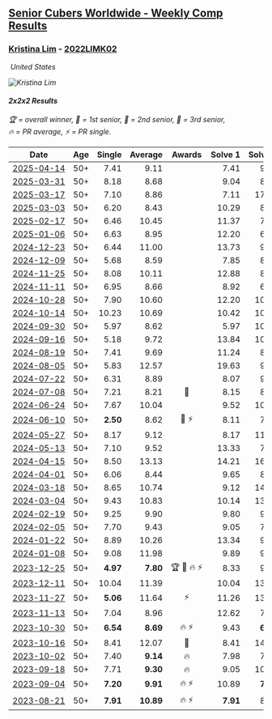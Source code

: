 <style>table {white-space: nowrap;}</style>
<link rel="stylesheet" type="text/css" href="/scw-comp/css/flags.css" />

## [Senior Cubers Worldwide - Weekly Comp Results](/scw-comp/results/)
### [Kristina Lim](README.md) - [2022LIMK02](https://www.worldcubeassociation.org/persons/2022LIMK02?event=222)

<i class="flag flag-US" />&nbsp;United States

![Kristina Lim](1670987100.jpg)

#### 2x2x2 Results

<span style="white-space: nowrap;">🏆 = overall winner</span>, <span style="white-space: nowrap;">🥇 = 1st senior</span>, <span style="white-space: nowrap;">🥈 = 2nd senior</span>, <span style="white-space: nowrap;">🥉 = 3rd senior</span>, <span style="white-space: nowrap;">🔥 = PR average</span>, <span style="white-space: nowrap;">⚡ = PR single</span>.

| Date | Age | Single | Average | Awards | Solve 1 | Solve 2 | Solve 3 | Solve 4 | Solve 5 | Video |
| :--: | :--: | --: | --: | :--: | --: | --: | --: | --: | --: | :-- |
| [2025-04-14](../../results/2025-04-14/222.md) | 50+ | 7.41 | 9.11 |  | 7.41 | 9.24 | 7.85 | 11.51 | 10.25 | [Desktop](https://www.facebook.com/events/686757560572325/permalink/696981959549885) / [Mobile](https://m.facebook.com/events/686757560572325?view=permalink&id=696981959549885) |
| [2025-03-31](../../results/2025-03-31/222.md) | 50+ | 8.18 | 8.68 |  | 9.04 | 8.18 | 9.12 | 8.76 | 8.25 | [Desktop](https://www.facebook.com/events/952001183807395/permalink/963049849369195) / [Mobile](https://m.facebook.com/events/952001183807395?view=permalink&id=963049849369195) |
| [2025-03-17](../../results/2025-03-17/222.md) | 50+ | 7.10 | 8.86 |  | 7.11 | 17.71 | 8.73 | 7.10 | 10.73 | [Desktop](https://www.facebook.com/events/4062322140668303/permalink/4072216976345486) / [Mobile](https://m.facebook.com/events/4062322140668303?view=permalink&id=4072216976345486) |
| [2025-03-03](../../results/2025-03-03/222.md) | 50+ | 6.20 | 8.43 |  | 10.29 | 8.43 | 6.20 | 8.80 | 8.07 | [Desktop](https://www.facebook.com/events/1685594042052171/permalink/1695963954348513) / [Mobile](https://m.facebook.com/events/1685594042052171?view=permalink&id=1695963954348513) |
| [2025-02-17](../../results/2025-02-17/222.md) | 50+ | 6.46 | 10.45 |  | 11.37 | 7.76 | 12.57 | 12.23 | 6.46 | [Desktop](https://www.facebook.com/1045330593/videos/656206423614590) / [Mobile](https://m.facebook.com/1045330593/videos/656206423614590) |
| [2025-01-06](../../results/2025-01-06/222.md) | 50+ | 6.63 | 8.95 |  | 12.20 | 6.63 | 11.43 | 8.25 | 7.17 | [Desktop](https://www.facebook.com/1045330593/videos/1141379717561509) / [Mobile](https://m.facebook.com/1045330593/videos/1141379717561509) |
| [2024-12-23](../../results/2024-12-23/222.md) | 50+ | 6.44 | 11.00 |  | 13.73 | 9.08 | 6.44 | 23.18 | 10.20 | [Desktop](https://www.facebook.com/1045330593/videos/1107607803971730) / [Mobile](https://m.facebook.com/1045330593/videos/1107607803971730) |
| [2024-12-09](../../results/2024-12-09/222.md) | 50+ | 5.68 | 8.59 |  | 7.85 | 8.46 | 5.68 | 14.65 | 9.45 | [Desktop](https://www.facebook.com/1045330593/videos/604154435308919) / [Mobile](https://m.facebook.com/1045330593/videos/604154435308919) |
| [2024-11-25](../../results/2024-11-25/222.md) | 50+ | 8.08 | 10.11 |  | 12.88 | 8.08 | 11.34 | 10.67 | 8.31 | [Desktop](https://www.facebook.com/1045330593/videos/604245062055992) / [Mobile](https://m.facebook.com/1045330593/videos/604245062055992) |
| [2024-11-11](../../results/2024-11-11/222.md) | 50+ | 6.95 | 8.66 |  | 8.92 | 6.95 | 9.93 | 9.36 | 7.70 | [Desktop](https://www.facebook.com/1045330593/videos/546494964768156) / [Mobile](https://m.facebook.com/1045330593/videos/546494964768156) |
| [2024-10-28](../../results/2024-10-28/222.md) | 50+ | 7.90 | 10.60 |  | 12.20 | 10.56 | 7.90 | 14.96 | 9.04 | [Desktop](https://www.facebook.com/1045330593/videos/1883423878811366) / [Mobile](https://m.facebook.com/1045330593/videos/1883423878811366) |
| [2024-10-14](../../results/2024-10-14/222.md) | 50+ | 10.23 | 10.69 |  | 10.42 | 10.23 | 10.83 | 28.88 | 10.81 | [Desktop](https://www.facebook.com/1045330593/videos/3020897858062611) / [Mobile](https://m.facebook.com/1045330593/videos/3020897858062611) |
| [2024-09-30](../../results/2024-09-30/222.md) | 50+ | 5.97 | 8.62 |  | 5.97 | 10.43 | 7.52 | 11.82 | 7.92 | [Desktop](https://www.facebook.com/1045330593/videos/1592811408258007) / [Mobile](https://m.facebook.com/1045330593/videos/1592811408258007) |
| [2024-09-16](../../results/2024-09-16/222.md) | 50+ | 5.18 | 9.72 |  | 13.84 | 10.22 | 8.85 | 5.18 | 10.08 | [Desktop](https://www.facebook.com/1045330593/videos/405548235742250) / [Mobile](https://m.facebook.com/1045330593/videos/405548235742250) |
| [2024-08-19](../../results/2024-08-19/222.md) | 50+ | 7.41 | 9.69 |  | 11.24 | 8.19 | 9.65 | 11.53 | 7.41 | [Desktop](https://www.facebook.com/1045330593/videos/1935821773555528) / [Mobile](https://m.facebook.com/1045330593/videos/1935821773555528) |
| [2024-08-05](../../results/2024-08-05/222.md) | 50+ | 5.83 | 12.57 |  | 19.63 | 9.48 | 10.65 | 17.57 | 5.83 | [Desktop](https://www.facebook.com/1045330593/videos/886746799978970) / [Mobile](https://m.facebook.com/1045330593/videos/886746799978970) |
| [2024-07-22](../../results/2024-07-22/222.md) | 50+ | 6.31 | 8.89 |  | 8.07 | 9.53 | 18.86 | 9.06 | 6.31 | [Desktop](https://www.facebook.com/1045330593/videos/2219348105115284) / [Mobile](https://m.facebook.com/1045330593/videos/2219348105115284) |
| [2024-07-08](../../results/2024-07-08/222.md) | 50+ | 7.21 | 8.21 | 🥈 | 8.15 | 8.32 | 7.21 | 9.61 | 8.16 | [Desktop](https://www.facebook.com/1045330593/videos/1283366766379086) / [Mobile](https://m.facebook.com/1045330593/videos/1283366766379086) |
| [2024-06-24](../../results/2024-06-24/222.md) | 50+ | 7.67 | 10.04 |  | 9.52 | 10.60 | 10.00 | 7.67 | 11.64 | [Desktop](https://www.facebook.com/1045330593/videos/1050333299847557) / [Mobile](https://m.facebook.com/1045330593/videos/1050333299847557) |
| [2024-06-10](../../results/2024-06-10/222.md) | 50+ | **2.50** | 8.62 | 🥉 ⚡ | 8.11 | 7.88 | DNF | 9.87 | **2.50** | [Desktop](https://www.facebook.com/1045330593/videos/1164924231321984) / [Mobile](https://m.facebook.com/1045330593/videos/1164924231321984) |
| [2024-05-27](../../results/2024-05-27/222.md) | 50+ | 8.17 | 9.12 |  | 8.17 | 11.11 | 9.17 | 8.92 | 9.28 | [Desktop](https://www.facebook.com/1045330593/videos/487326230485500) / [Mobile](https://m.facebook.com/1045330593/videos/487326230485500) |
| [2024-05-13](../../results/2024-05-13/222.md) | 50+ | 7.10 | 9.52 |  | 13.33 | 7.64 | 7.10 | 7.59 | 15.09 | [Desktop](https://www.facebook.com/1045330593/videos/1154893868995372) / [Mobile](https://m.facebook.com/1045330593/videos/1154893868995372) |
| [2024-04-15](../../results/2024-04-15/222.md) | 50+ | 8.50 | 13.13 |  | 14.21 | 16.79 | 16.46 | 8.50 | 8.73 | [Desktop](https://www.facebook.com/1045330593/videos/417997094177904) / [Mobile](https://m.facebook.com/1045330593/videos/417997094177904) |
| [2024-04-01](../../results/2024-04-01/222.md) | 50+ | 6.06 | 8.44 |  | 9.65 | 8.13 | 6.06 | 7.53 | 11.14 | [Desktop](https://www.facebook.com/1045330593/videos/769323485167936) / [Mobile](https://m.facebook.com/1045330593/videos/769323485167936) |
| [2024-03-18](../../results/2024-03-18/222.md) | 50+ | 8.65 | 10.74 |  | 9.12 | 14.02 | 9.62 | 13.49 | 8.65 | [Desktop](https://www.facebook.com/1045330593/videos/1118366412922467) / [Mobile](https://m.facebook.com/1045330593/videos/1118366412922467) |
| [2024-03-04](../../results/2024-03-04/222.md) | 50+ | 9.43 | 10.83 |  | 10.14 | 13.64 | 9.43 | 9.60 | 12.75 | [Desktop](https://www.facebook.com/1045330593/videos/7192942177422246) / [Mobile](https://m.facebook.com/1045330593/videos/7192942177422246) |
| [2024-02-19](../../results/2024-02-19/222.md) | 50+ | 9.25 | 9.90 |  | 9.80 | 9.25 | 11.21 | 9.84 | 10.06 | [Desktop](https://www.facebook.com/1045330593/videos/787441303248662) / [Mobile](https://m.facebook.com/1045330593/videos/787441303248662) |
| [2024-02-05](../../results/2024-02-05/222.md) | 50+ | 7.70 | 9.43 |  | 9.05 | 7.70 | 11.91 | 8.24 | 10.99 | [Desktop](https://www.facebook.com/1045330593/videos/382840527680613) / [Mobile](https://m.facebook.com/1045330593/videos/382840527680613) |
| [2024-01-22](../../results/2024-01-22/222.md) | 50+ | 8.89 | 10.26 |  | 13.34 | 9.93 | 10.16 | 10.70 | 8.89 | [Desktop](https://www.facebook.com/1045330593/videos/1419671368646879) / [Mobile](https://m.facebook.com/1045330593/videos/1419671368646879) |
| [2024-01-08](../../results/2024-01-08/222.md) | 50+ | 9.08 | 11.98 |  | 9.89 | 9.08 | 18.12 | 14.74 | 11.32 | [Desktop](https://www.facebook.com/1045330593/videos/1343050206407660) / [Mobile](https://m.facebook.com/1045330593/videos/1343050206407660) |
| [2023-12-25](../../results/2023-12-25/222.md) | 50+ | **4.97** | **7.80** | 🏆 🥇 🔥 ⚡ | 8.33 | 9.02 | **4.97** | 6.06 | 10.27 | [Desktop](https://www.facebook.com/1045330593/videos/335730709269984) / [Mobile](https://m.facebook.com/1045330593/videos/335730709269984) |
| [2023-12-11](../../results/2023-12-11/222.md) | 50+ | 10.04 | 11.39 |  | 10.04 | 13.46 | 12.30 | 11.05 | 10.82 | [Desktop](https://www.facebook.com/1045330593/videos/1420185805598523) / [Mobile](https://m.facebook.com/1045330593/videos/1420185805598523) |
| [2023-11-27](../../results/2023-11-27/222.md) | 50+ | **5.06** | 11.64 | ⚡ | 11.26 | 13.29 | 15.74 | 10.36 | **5.06** | [Desktop](https://www.facebook.com/1045330593/videos/336886839057743) / [Mobile](https://m.facebook.com/1045330593/videos/336886839057743) |
| [2023-11-13](../../results/2023-11-13/222.md) | 50+ | 7.04 | 8.96 |  | 12.62 | 7.04 | 8.29 | 10.21 | 8.38 | [Desktop](https://www.facebook.com/1045330593/videos/705003541346590) / [Mobile](https://m.facebook.com/1045330593/videos/705003541346590) |
| [2023-10-30](../../results/2023-10-30/222.md) | 50+ | **6.54** | **8.69** | 🔥 ⚡ | 9.43 | **6.54** | 7.83 | 9.03 | 9.22 | [Desktop](https://www.facebook.com/1045330593/videos/209993252128123) / [Mobile](https://m.facebook.com/1045330593/videos/209993252128123) |
| [2023-10-16](../../results/2023-10-16/222.md) | 50+ | 8.41 | 12.07 | 🥉 | 8.41 | 14.63 | 11.54 | 12.52 | 12.14 | [Desktop](https://www.facebook.com/1045330593/videos/879714426836504) / [Mobile](https://m.facebook.com/1045330593/videos/879714426836504) |
| [2023-10-02](../../results/2023-10-02/222.md) | 50+ | 7.40 | **9.14** | 🔥 | 7.98 | 7.40 | 13.30 | 11.68 | 7.75 | [Desktop](https://www.facebook.com/1045330593/videos/888342999293276) / [Mobile](https://m.facebook.com/1045330593/videos/888342999293276) |
| [2023-09-18](../../results/2023-09-18/222.md) | 50+ | 7.71 | **9.30** | 🔥 | 9.05 | 10.18 | 7.71 | 9.97 | 8.87 | [Desktop](https://www.facebook.com/1045330593/videos/1780207325770365) / [Mobile](https://m.facebook.com/1045330593/videos/1780207325770365) |
| [2023-09-04](../../results/2023-09-04/222.md) | 50+ | **7.20** | **9.91** | 🔥 ⚡ | 10.89 | **7.20** | 10.37 | 15.52 | 8.46 | [Desktop](https://www.facebook.com/1045330593/videos/1361041098099372) / [Mobile](https://m.facebook.com/1045330593/videos/1361041098099372) |
| [2023-08-21](../../results/2023-08-21/222.md) | 50+ | **7.91** | **10.89** | 🔥 ⚡ | **7.91** | 8.83 | 14.73 | 15.20 | 9.12 | [Desktop](https://www.facebook.com/1045330593/videos/997971674664285) / [Mobile](https://m.facebook.com/1045330593/videos/997971674664285) |


<!-- Global site tag (gtag.js) - Google Analytics -->
<script async src="https://www.googletagmanager.com/gtag/js?id=UA-86348435-3"></script>
<script>window.dataLayer = window.dataLayer || []; function gtag() {dataLayer.push(arguments);} gtag('js', new Date()); gtag('config', 'UA-86348435-3');</script>
